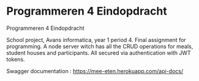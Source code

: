 # Programmeren 4 Eindopdracht
Programmeren 4 Eindopdracht

School project, Avans informatica, year 1 period 4. Final assignment for programming. A node server witch has all the CRUD operations for meals, student houses and participants. All secured via authentication with JWT tokens.

Swagger documentation : https://mee-eten.herokuapp.com/api-docs/
